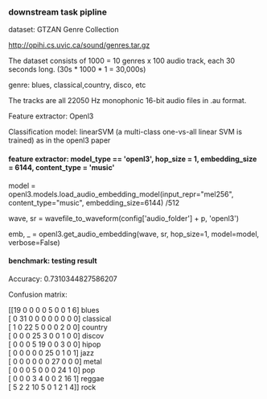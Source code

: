 ### downstream task pipline

dataset: GTZAN Genre Collection

http://opihi.cs.uvic.ca/sound/genres.tar.gz

The dataset consists of 1000 = 10 genres x 100 audio track, each 30 seconds long. (30s * 1000 * 1 = 30,000s)

genre: blues, classical,country, disco, etc

The tracks are all 22050 Hz monophonic 16-bit audio files in .au format.

Feature extractor: Openl3

Classification model: linearSVM (a multi-class one-vs-all linear SVM is trained) as in the openl3 paper

#### feature extractor: model_type == 'openl3',  hop_size = 1, embedding_size = 6144, content_type = 'music'

model = openl3.models.load_audio_embedding_model(input_repr="mel256", content_type="music", embedding_size=6144) /512

wave, sr = wavefile_to_waveform(config['audio_folder'] + p, 'openl3')
            
emb, _ = openl3.get_audio_embedding(wave, sr, hop_size=1, model=model, verbose=False)
            
            
            
            
#### benchmark: testing result 

Accuracy: 0.7310344827586207


Confusion matrix:

[[19  0  0  0  0  5  0  0  1  6] blues    
 [ 0 31  0  0  0  0  0  0  0  0] classical  
 [ 1  0 22  5  0  0  0  2  0  0] country   
 [ 0  0  0 25  3  0  0  1  0  0] discov    
 [ 0  0  0  5 19  0  0  3  0  0] hipop     
 [ 0  0  0  0  0 25  0  1  0  1] jazz      
 [ 0  0  0  0  0  0 27  0  0  0] metal     
 [ 0  0  0  5  0  0  0 24  1  0] pop       
 [ 0  0  0  3  4  0  0  2 16  1] reggae    
 [ 5  2  2 10  5  0  1  2  1  4]] rock      





